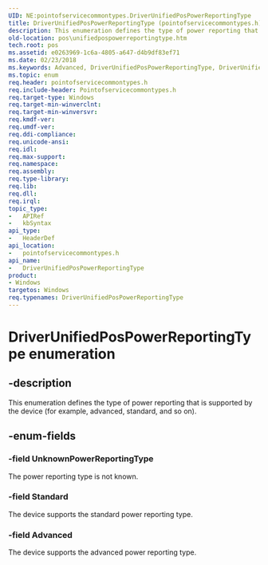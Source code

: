 ```yaml
---
UID: NE:pointofservicecommontypes.DriverUnifiedPosPowerReportingType
title: DriverUnifiedPosPowerReportingType (pointofservicecommontypes.h)
description: This enumeration defines the type of power reporting that is supported by the device (for example, advanced, standard, and so on).
old-location: pos\unifiedpospowerreportingtype.htm
tech.root: pos
ms.assetid: e0263969-1c6a-4805-a647-d4b9df83ef71
ms.date: 02/23/2018
ms.keywords: Advanced, DriverUnifiedPosPowerReportingType, DriverUnifiedPosPowerReportingType enumeration, Standard, UnknownPowerReportingType, pointofservicecommontypes/Advanced, pointofservicecommontypes/DriverUnifiedPosPowerReportingType, pointofservicecommontypes/Standard, pointofservicecommontypes/UnknownPowerReportingType, pos.unifiedpospowerreportingtype
ms.topic: enum
req.header: pointofservicecommontypes.h
req.include-header: Pointofservicecommontypes.h
req.target-type: Windows
req.target-min-winverclnt: 
req.target-min-winversvr: 
req.kmdf-ver: 
req.umdf-ver: 
req.ddi-compliance: 
req.unicode-ansi: 
req.idl: 
req.max-support: 
req.namespace: 
req.assembly: 
req.type-library: 
req.lib: 
req.dll: 
req.irql: 
topic_type:
-	APIRef
-	kbSyntax
api_type:
-	HeaderDef
api_location:
-	pointofservicecommontypes.h
api_name:
-	DriverUnifiedPosPowerReportingType
product:
- Windows
targetos: Windows
req.typenames: DriverUnifiedPosPowerReportingType
---
```


# DriverUnifiedPosPowerReportingType enumeration


## -description


This enumeration defines the type of power reporting that is supported by the device (for example, advanced, standard, and so on). 


## -enum-fields




### -field UnknownPowerReportingType

The power reporting type is not known.


### -field Standard

The device supports the standard power reporting type.


### -field Advanced

The device supports the advanced power reporting type.


